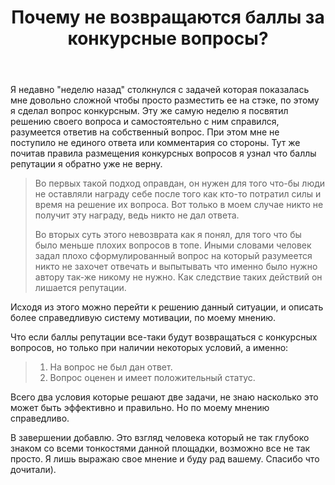 ﻿---
title: "Почему не возвращаются баллы за конкурсные вопросы?"
se.owner.user_id: 227089
se.owner.display_name: "Jonathan"
se.owner.link: "https://ru.meta.stackoverflow.com/users/227089/jonathan"
se.link: "https://ru.meta.stackoverflow.com/questions/10543/%d0%9f%d0%be%d1%87%d0%b5%d0%bc%d1%83-%d0%bd%d0%b5-%d0%b2%d0%be%d0%b7%d0%b2%d1%80%d0%b0%d1%89%d0%b0%d1%8e%d1%82%d1%81%d1%8f-%d0%b1%d0%b0%d0%bb%d0%bb%d1%8b-%d0%b7%d0%b0-%d0%ba%d0%be%d0%bd%d0%ba%d1%83%d1%80%d1%81%d0%bd%d1%8b%d0%b5-%d0%b2%d0%be%d0%bf%d1%80%d0%be%d1%81%d1%8b"
se.question_id: 10543
se.post_type: question
---
<p>Я недавно &quot;неделю назад&quot; столкнулся с задачей которая показалась мне довольно сложной чтобы просто разместить ее на стэке, по этому я сделал вопрос конкурсным. Эту же самую неделю я посвятил решению своего вопроса и самостоятельно с ним справился, разумеется ответив на собственный вопрос. При этом мне не поступило не единого ответа или комментария со стороны. Тут же почитав правила размещения конкурсных вопросов я узнал что баллы репутации я обратно уже не верну.</p>
<blockquote>
<p>Во первых такой подход оправдан, он нужен для того что-бы люди не
оставляли награду себе после того как кто-то потратил силы и время на
решение их вопроса. Вот только в моем случае никто не получит эту
награду, ведь никто не дал ответа.</p>
<p>Во вторых суть этого невозврата как я понял, для того что бы было
меньше плохих вопросов в топе. Иными словами человек задал плохо
сформулированный вопрос на который разумеется никто не захочет
отвечать и выпытывать что именно было нужно автору так-же никому не
нужно. Как следствие таких действий он лишается репутации.</p>
</blockquote>
<p>Исходя из этого можно перейти к решению данный ситуации, и описать более справедливую систему мотивации, по моему мнению.</p>
<p>Что если баллы репутации все-таки будут возвращаться с конкурсных вопросов, но только при наличии некоторых условий, а именно:</p>
<blockquote>
<ol>
<li>На вопрос не был дан ответ.</li>
<li>Вопрос оценен и имеет положительный статус.</li>
</ol>
</blockquote>
<p>Всего два условия которые решают две задачи, не знаю насколько это может быть эффективно и правильно. Но по моему мнению справедливо.</p>
<p>В завершении добавлю. Это взгляд человека который не так глубоко знаком со всеми тонкостями данной площадки, возможно все не так просто. Я лишь выражаю свое мнение и буду рад вашему. Спасибо что дочитали).</p>
